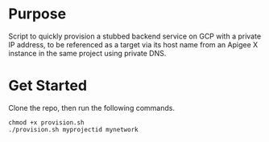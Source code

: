 # Purpose 

Script to quickly provision a stubbed backend service on GCP with a private IP address, to be referenced as a target via its host name from an Apigee X instance in the same project using private DNS. 

# Get Started

Clone the repo, then run the following commands.

```
chmod +x provision.sh
./provision.sh myprojectid mynetwork
```
